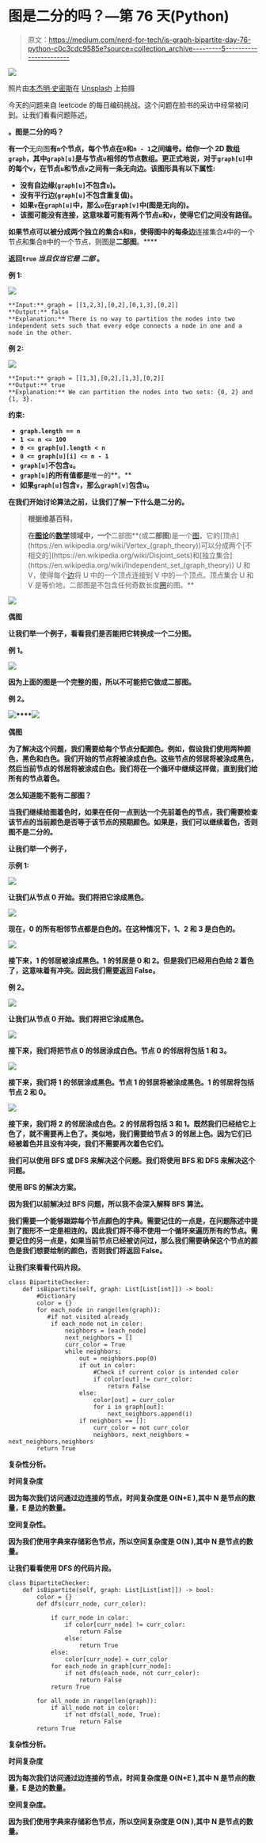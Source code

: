 # 图是二分的吗？—第 76 天(Python)

> 原文：<https://medium.com/nerd-for-tech/is-graph-bipartite-day-76-python-c0c3cdc9585e?source=collection_archive---------5----------------------->

![](img/4b8c2f559e112461d10a0ba681502fdb.png)

照片由[本杰明·史密斯](https://unsplash.com/@ifbdesign?utm_source=medium&utm_medium=referral)在 [Unsplash](https://unsplash.com?utm_source=medium&utm_medium=referral) 上拍摄

今天的问题来自 leetcode 的每日编码挑战。这个问题在脸书的采访中经常被问到。让我们看看问题陈述。

[](https://leetcode.com/problems/is-graph-bipartite/)****。图是二分的吗？****

**有一个**无向图**有`n`个节点，每个节点在`0`和`n - 1`之间编号。给你一个 2D 数组`graph`，其中`graph[u]`是与节点`u`相邻的节点数组。更正式地说，对于`graph[u]`中的每个`v`，在节点`u`和节点`v`之间有一条无向边。该图形具有以下属性:**

*   **没有自边缘(`graph[u]`不包含`u`)。**
*   **没有平行边(`graph[u]`不包含重复值)。**
*   **如果`v`在`graph[u]`中，那么`u`在`graph[v]`中(图是无向的)。**
*   **该图可能没有连接，这意味着可能有两个节点`u`和`v`，使得它们之间没有路径。**

**如果节点可以被分成两个独立的集合`A`和`B`，使得图中的每条边**连接集合`A`中的一个节点和集合`B`中的一个节点，则图是**二部图**。****

**返回`true` *当且仅当它是* ***二部*** 。**

****例 1:****

**![](img/233215f4fe92f91b2701feea0eb81c9a.png)**

```
**Input:** graph = [[1,2,3],[0,2],[0,1,3],[0,2]]
**Output:** false
**Explanation:** There is no way to partition the nodes into two independent sets such that every edge connects a node in one and a node in the other.
```

****例 2:****

**![](img/7d62efe963cdb8862a802080e880c3db.png)**

```
**Input:** graph = [[1,3],[0,2],[1,3],[0,2]]
**Output:** true
**Explanation:** We can partition the nodes into two sets: {0, 2} and {1, 3}.
```

****约束:****

*   **`graph.length == n`**
*   **`1 <= n <= 100`**
*   **`0 <= graph[u].length < n`**
*   **`0 <= graph[u][i] <= n - 1`**
*   **`graph[u]`不包含`u`。**
*   **`graph[u]`的所有值都是**唯一的**。**
*   **如果`graph[u]`包含`v`，那么`graph[v]`包含`u`。**

**在我们开始讨论算法之前，让我们了解一下什么是二分的。**

> **根据维基百科，**
> 
> **在[图论](https://en.wikipedia.org/wiki/Graph_theory)的[数学](https://en.wikipedia.org/wiki/Mathematics)领域中，一个**二部图**(或**二部图**)是一个[图](https://en.wikipedia.org/wiki/Graph_(discrete_mathematics))，它的[顶点](https://en.wikipedia.org/wiki/Vertex_(graph_theory))可以分成两个[不相交的](https://en.wikipedia.org/wiki/Disjoint_sets)和[独立集合](https://en.wikipedia.org/wiki/Independent_set_(graph_theory)) U 和 V，使得每个[边](https://en.wikipedia.org/wiki/Edge_(graph_theory))将 U 中的一个顶点连接到 V 中的一个顶点。顶点集合 U 和 V 是等价地，二部图是不包含任何奇数长度[圈](https://en.wikipedia.org/wiki/Cycle_(graph_theory))的图。**

**![](img/3cbe0e752b8f4b1ef4f518c5bcb01fc3.png)**

**偶图**

**让我们举一个例子，看看我们是否能把它转换成一个二分图。**

**例 1。**

**![](img/233215f4fe92f91b2701feea0eb81c9a.png)**

**因为上面的图是一个完整的图，所以不可能把它做成二部图。**

**例 2。**

**![](img/7d62efe963cdb8862a802080e880c3db.png)****![](img/1168e09dc26800dd4f9ba4afcff8d229.png)**

**偶图**

**为了解决这个问题，我们需要给每个节点分配颜色。例如，假设我们使用两种颜色，黑色和白色。我们开始的节点将被涂成白色。这些节点的邻居将被涂成黑色，然后当前节点的邻居将被涂成白色。我们将在一个循环中继续这样做，直到我们给所有的节点着色。**

**怎么知道能不能有二部图？**

**当我们继续给图着色时，如果在任何一点到达一个先前着色的节点，我们需要检查该节点的当前颜色是否等于该节点的预期颜色。如果是，我们可以继续着色，否则图不是二分的。**

**让我们举一个例子，**

**示例 1:**

**![](img/233215f4fe92f91b2701feea0eb81c9a.png)**

**让我们从节点 0 开始。我们将把它涂成黑色。**

**![](img/c97fecc5024742366f2caad33c0649df.png)**

**现在，0 的所有相邻节点都是白色的。在这种情况下，1、2 和 3 是白色的。**

**![](img/759b38b442da7d2d1ccd649b1d1e9252.png)**

**接下来，1 的邻居被涂成黑色。1 的邻居是 0 和 2。但是我们已经用白色给 2 着色了，这意味着有冲突。因此我们需要返回 False。**

**例 2。**

**![](img/7d62efe963cdb8862a802080e880c3db.png)**

**让我们从节点 0 开始。我们将把它涂成黑色。**

**![](img/929638188b362e837ce448befa49220e.png)**

**接下来，我们将把节点 0 的邻居涂成白色。节点 0 的邻居将包括 1 和 3。**

**![](img/929638188b362e837ce448befa49220e.png)**

**接下来，我们将 1 的邻居涂成黑色。节点 1 的邻居将被涂成黑色。1 的邻居将包括节点 2 和 0。**

**![](img/4e166eb4d393f4e00cb4267e6a7510f3.png)**

**接下来，我们将 2 的邻居涂成白色。2 的邻居将包括 3 和 1。既然我们已经给它上色了，就不需要再上色了。类似地，我们需要给节点 3 的邻居上色。因为它们已经被着色并且没有冲突，我们不需要再次着色它们。**

**我们可以使用 BFS 或 DFS 来解决这个问题。我们将使用 BFS 和 DFS 来解决这个问题。**

**使用 BFS 的解决方案。**

**因为我们以前解决过 BFS 问题，所以我不会深入解释 BFS 算法。**

**我们需要一个能够跟踪每个节点颜色的字典。需要记住的一点是，在问题陈述中提到了图形不一定是相连的。因此我们将不得不使用一个循环来遍历所有的节点。需要记住的另一点是，如果当前节点已经被访问过，那么我们需要确保这个节点的颜色是我们想要绘制的颜色，否则我们将返回 False。**

**让我们来看看代码片段。**

```
class BipartiteChecker:
    def isBipartite(self, graph: List[List[int]]) -> bool:
        #Dictionary
        color = {}
        for each_node in range(len(graph)):
           #if not visited already
            if each_node not in color:
                neighbors = [each_node]
                next_neighbors = []
                curr_color = True
                while neighbors:
                    out = neighbors.pop(0)
                    if out in color:
                        #Check if current color is intended color
                        if color[out] != curr_color:
                            return False
                    else:
                        color[out] = curr_color
                        for i in graph[out]:
                            next_neighbors.append(i)
                    if neighbors == []:
                        curr_color = not curr_color
                        neighbors, next_neighbors = next_neighbors,neighbors
        return True
```

****复杂性分析。****

****时间复杂度****

**因为每次我们访问通过边连接的节点，时间复杂度是 O(N+E ),其中 N 是节点的数量，E 是边的数量。**

****空间复杂性。****

**因为我们使用字典来存储彩色节点，所以空间复杂度是 O(N ),其中 N 是节点的数量。**

**让我们看看使用 DFS 的代码片段。**

```
class BipartiteChecker:
    def isBipartite(self, graph: List[List[int]]) -> bool:
        color = {}
        def dfs(curr_node, curr_color):

            if curr_node in color:
                if color[curr_node] != curr_color:
                    return False
                else:
                    return True
            else:
                color[curr_node] = curr_color
            for each_node in graph[curr_node]:
                if not dfs(each_node, not curr_color):
                    return False
            return True

        for all_node in range(len(graph)):
            if all_node not in color:
                if not dfs(all_node, True):
                    return False
        return True
```

****复杂性分析。****

****时间复杂度****

**因为每次我们访问通过边连接的节点，时间复杂度是 O(N+E ),其中 N 是节点的数量，E 是边的数量。**

****空间复杂度。****

**因为我们使用字典来存储彩色节点，所以空间复杂度是 O(N ),其中 N 是节点的数量。**